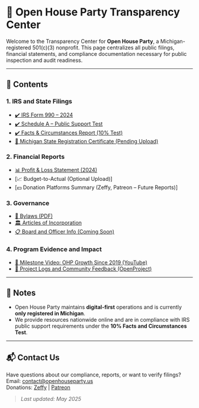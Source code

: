 # 🧾 Open House Party Transparency Center

Welcome to the Transparency Center for **Open House Party**, a Michigan-registered 501(c)(3) nonprofit. This page centralizes all public filings, financial statements, and compliance documentation necessary for public inspection and audit readiness.

---

## 📂 Contents

### 1. **IRS and State Filings**
- [✔️ IRS Form 990 – 2024](./2024_990_OpenHouseParty.pdf)
- [✔️ Schedule A – Public Support Test](./schedule_a_2024.pdf)
- [✔️ Facts & Circumstances Report (10% Test)](./facts_and_circumstances_2024.md)
- [📄 Michigan State Registration Certificate (Pending Upload)](./michigan_registration.pdf)

### 2. **Financial Reports**
- [📊 Profit & Loss Statement (2024)](./OHP_PnL_2024.ods)
- [📈 Budget-to-Actual (Optional Upload)]
- [💵 Donation Platforms Summary (Zeffy, Patreon – Future Reports)]

### 3. **Governance**
- [📜 Bylaws (PDF)](./OHP_Bylaws.pdf)
- [🏛️ Articles of Incorporation](./OHP_Articles.pdf)
- [📋 Board and Officer Info (Coming Soon)](./board_and_officers.md)

### 4. **Program Evidence and Impact**
- [🎥 Milestone Video: OHP Growth Since 2019 (YouTube)](https://www.youtube.com/@openhousepartybychasmurillo)
- [📆 Project Logs and Community Feedback (OpenProject)](https://openhouseparty.us/project)

---

## 🧭 Notes
- Open House Party maintains **digital-first** operations and is currently **only registered in Michigan**.
- We provide resources nationwide online and are in compliance with IRS public support requirements under the **10% Facts and Circumstances Test**.

---

## 📬 Contact Us
Have questions about our compliance, reports, or want to verify filings?
Email: contact@openhouseparty.us  
Donations: [Zeffy](https://www.zeffy.com) | [Patreon](https://www.patreon.com/openhouseparty)

> _Last updated: May 2025_
